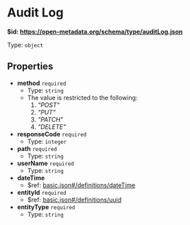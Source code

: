 # Audit Log

<b id="httpsopen-metadata.orgschematypeauditlog.json">&#36;id: https://open-metadata.org/schema/type/auditLog.json</b>

Type: `object`

## Properties
 - **method** `required`
	 - Type: `string`
	 - The value is restricted to the following: 
		 1. _"POST"_
		 2. _"PUT"_
		 3. _"PATCH"_
		 4. _"DELETE"_
 - **responseCode** `required`
	 - Type: `integer`
 - **path** `required`
	 - Type: `string`
 - **userName** `required`
	 - Type: `string`
 - **dateTime**
	 - &#36;ref: [basic.json#/definitions/dateTime](basic.mddefinitionsdatetime)
 - **entityId** `required`
	 - &#36;ref: [basic.json#/definitions/uuid](basic.mddefinitionsuuid)
 - **entityType** `required`
	 - Type: `string`
